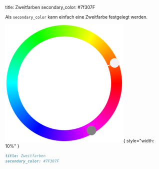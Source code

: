 title: Zweitfarben
secondary_color: #7f307F

Als `secondary_color` kann einfach eine Zweitfarbe festgelegt werden.

![](../../img/sc_color.svg){ style="width: 10%" }

```markdown
title: Zweitfarben
secondary_color: #7F307F
```
